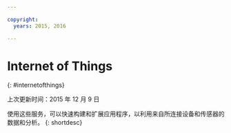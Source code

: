 ```yaml
---

copyright:
  years: 2015, 2016

---
```


# Internet of Things
{: #internetofthings}

上次更新时间：2015 年 12 月 9 日

使用这些服务，可以快速构建和扩展应用程序，以利用来自所连接设备和传感器的数据和分析。
{: shortdesc}



